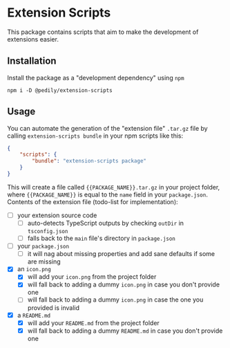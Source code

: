 # Extension Scripts

This package contains scripts that aim to make the development of extensions easier.

## Installation

Install the package as a "development dependency" using `npm`

```shell
npm i -D @pedily/extension-scripts
```

## Usage

You can automate the generation of the "extension file" `.tar.gz` file by calling `extension-scripts bundle` in your npm scripts like this:

```package.json
{
    "scripts": {
        "bundle": "extension-scripts package"
    }
}
```

This will create a file called `{{PACKAGE_NAME}}.tar.gz` in your project folder, where `{{PACKAGE_NAME}}` is equal to the `name` field in your `package.json`.
Contents of the extension file (todo-list for implementation):

- [ ] your extension source code
  - [ ] auto-detects TypeScript outputs by checking `outDir` in `tsconfig.json`
  - [ ] falls back to the `main` file's directory in `package.json`
- [ ] your `package.json`
  - [ ] it will nag about missing properties and add sane defaults if some are missing
- [x] an `icon.png`
  - [x] will add your `icon.png` from the project folder
  - [x] will fall back to adding a dummy `icon.png` in case you don't provide one
  - [ ] will fall back to adding a dummy `icon.png` in case the one you provided is invalid
- [x] a `README.md`
  - [x] will add your `README.md` from the project folder
  - [x] will fall back to adding a dummy `README.md` in case you don't provide one

